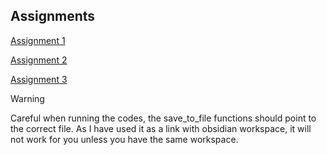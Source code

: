 ## Assignments

[Assignment 1](./Assignment-1/Assignment_1_Report.pdf)

[Assignment 2](./Assignment-2/Assignment_2_Report.pdf)

[Assignment 3](./Assignment-3/Assignment_3_Report.pdf)

> [!WARNING]
> Careful when running the codes, the save_to_file functions should point to the correct file.
> As I have used it as a link with obsidian workspace, it will not work for you unless you have the same workspace.
